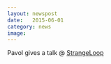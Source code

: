 ```yaml
---
layout: newspost
date:   2015-06-01
category: news
image: 
---
```


Pavol gives a talk @ [StrangeLoop](https://thestrangeloop.com/sessions/eventracer-finding-concurrency-errors-in-event-driven-applications)
